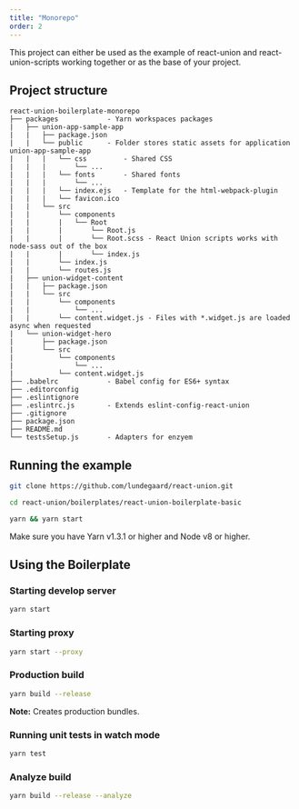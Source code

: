 ```yaml
---
title: "Monorepo"
order: 2
---
```


This project can either be used as the example of react-union and react-union-scripts working together or as the base of your project.

## Project structure

```
react-union-boilerplate-monorepo
├── packages 			- Yarn workspaces packages
|   ├── union-app-sample-app
|   |   ├── package.json
|	|   └── public		- Folder stores static assets for application union-app-sample-app
|	|   |   └── css			- Shared CSS
|	|   |	    └── ...
|	|   |   └── fonts		- Shared fonts
|	|   |	    └── ...
|	|   |   └── index.ejs 	- Template for the html-webpack-plugin
|	|   |   └── favicon.ico
|   |	└── src
|	|		└── components
|	|		|	└── Root
|	|		|		└── Root.js
|	|		|		└── Root.scss - React Union scripts works with node-sass out of the box
|	|		|		└── index.js
|	|		└── index.js
|	|		└── routes.js
|   ├── union-widget-content
|   |   ├── package.json
|   |   └── src
|	|		└── components
|	|			└── ...
|	|		└── content.widget.js - Files with *.widget.js are loaded async when requested
|   └── union-widget-hero
|       ├── package.json
|       └── src
|			└── components
|				└── ...
|			└── content.widget.js
├── .babelrc 			- Babel config for ES6+ syntax
├── .editorconfig
├── .eslintignore
├── .eslintrc.js 		- Extends eslint-config-react-union
├── .gitignore
├── package.json
├── README.md
└── testsSetup.js 		- Adapters for enzyem
```

## Running the example

```sh
git clone https://github.com/lundegaard/react-union.git

cd react-union/boilerplates/react-union-boilerplate-basic

yarn && yarn start
```

Make sure you have Yarn v1.3.1 or higher and Node v8 or higher.

## Using the Boilerplate

### Starting develop server

```sh
yarn start
```

### Starting proxy

```sh
yarn start --proxy
```

### Production build

```sh
yarn build --release
```

**Note:** Creates production bundles.

### Running unit tests in watch mode

```sh
yarn test
```

### Analyze build

```sh
yarn build --release --analyze
```
